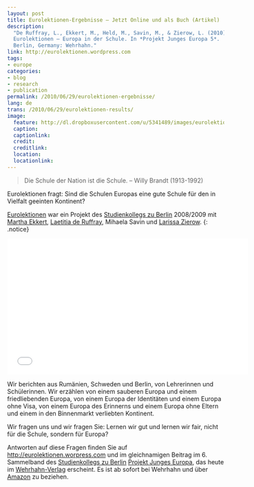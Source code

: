 ```yaml
---
layout: post
title: Eurolektionen-Ergebnisse – Jetzt Online und als Buch (Artikel)
description:
  "De Ruffray, L., Ekkert, M., Held, M., Savin, M., & Zierow, L. (2010).
  Eurolektionen – Europa in der Schule. In *Projekt Junges Europa 5*.
  Berlin, Germany: Wehrhahn."
link: http://eurolektionen.wordpress.com
tags:
- europe
categories:
- blog
- research
- publication
permalink: /2010/06/29/eurolektionen-ergebnisse/
lang: de
trans: /2010/06/29/eurolektionen-results/
image:
  feature: http://dl.dropboxusercontent.com/u/5341489/images/eurolektionen-header.jpg
  caption:
  captionlink:
  credit:
  creditlink:
  location:
  locationlink:
---
```


>Die Schule der Nation ist die Schule.
>– Willy Brandt (1913-1992)

Eurolektionen fragt: Sind die Schulen Europas eine gute Schule für den in Vielfalt geeinten Kontinent?

<!--more-->

[Eurolektionen](http://eurolektionen.wordpress.com) war ein Projekt des [Studienkollegs zu Berlin](http://www.studienkolleg-zu-berlin.de) 2008/2009 mit [Martha Ekkert](http://www.studienkolleg-zu-berlin.de/?q=node/441), [Laetitia de Ruffray](http://www.romanistik.uni-muenchen.de/personen/wiss_ma/de_ruffray/index.html), Mihaela Savin und [Larissa Zierow](http://www.popecon.vwl.uni-muenchen.de/personen/doktoranden/larissa_zierow/index.html).
{: .notice}

<iframe width="560" height="315" src="//www.youtube.com/embed/XGhNYZh35-0" frameborder="0"> </iframe>

Wir berichten aus Rumänien, Schweden und Berlin, von Lehrerinnen und Schülerinnen.
Wir erzählen von einem sauberen Europa und einem friedliebenden Europa, von einem Europa der Identitäten und einem Europa ohne Visa, von einem Europa des Erinnerns und einem Europa ohne Eltern und einem in den Binnenmarkt verliebten Kontinent.

Wir fragen uns und wir fragen Sie: Lernen wir gut und lernen wir fair, nicht für die Schule, sondern für Europa?

Antworten auf diese Fragen finden Sie auf http://eurolektionen.worpress.com und im gleichnamigen Beitrag im 6. Sammelband des [Studienkollegs zu Berlin](http://www.studienkolleg-zu-berlin.de) [Projekt Junges Europa](http://www.wehrhahn-verlag.de/index.php?section=01&subsection=details&id=455), das heute im [Wehrhahn-Verlag](http://www.wehrhahn-verlag.de/index.php?section=01&subsection=details&id=455) erscheint.
Es ist ab sofort bei Wehrhahn und über [Amazon](http://www.amazon.de/Projekt-Junges-Europa-Studienkolleg-Berlin/dp/3865251773/ref=sr_1_2?ie=UTF8&s=books&qid=1284384170&sr=8-2) zu beziehen.